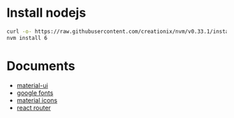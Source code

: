 # Install nodejs

```bash
curl -o- https://raw.githubusercontent.com/creationix/nvm/v0.33.1/install.sh | zsh
nvm install 6
```

# Documents

- [material-ui](http://www.material-ui.com/#/)
- [google fonts](https://fonts.google.com/)
- [material icons](https://material.io/icons/)
- [react router](https://reacttraining.com/react-router/)
